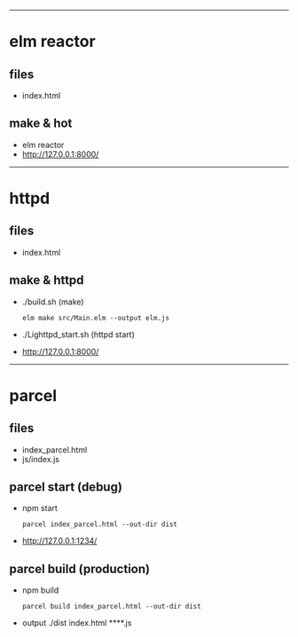 
----------------------------
# elm reactor

## files

 - index.html

## make & hot

 - elm reactor
 - http://127.0.0.1:8000/

----------------------------
# httpd

## files

 - index.html

## make & httpd

 - ./build.sh (make)

   ```
   elm make src/Main.elm --output elm.js
   ```

 - ./Lighttpd_start.sh  (httpd start)


 - http://127.0.0.1:8000/

----------------------------
# parcel 

## files

 - index_parcel.html
 - js/index.js

## parcel start (debug)

 - npm start

    ```
    parcel index_parcel.html --out-dir dist
    ```
 - http://127.0.0.1:1234/ 

## parcel build (production)

 - npm build

    ```
    parcel build index_parcel.html --out-dir dist
    ```
 - output ./dist
                 index.html
                 ****.js

